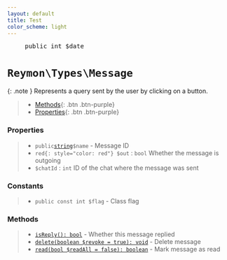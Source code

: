```yaml
---
layout: default
title: Test
color_scheme: light
---
```


<figure class="highlight">
<pre><span class="nb">public</span>&nbsp;<span class="s1">int</span>&nbsp;<span class="k">$date</span></pre>
</figure>

<h1><code>Reymon\Types\Message</code></h1>

{: .note }
Represents a query sent by the user by clicking on a button.

> - [Methods](#Methods){: .btn .btn-purple}
> - [Properties](#Properties){: .btn .btn-purple}

### Properties
> - `public`[`string`](#felan)`$name` - Message ID
> - `red{: style="color: red"} $out` : `bool` Whether the message is outgoing
> - `$chatId` : `int` ID of the chat where the message was sent

### Constants
> - `public const int $flag` - Class flag

### Methods
> - [`isReply(): bool`](#felan) - Whether this message replied
> - [`delete(boolean $revoke = true): void`](#felan) - Delete message
> - [`read(bool $readAll = false): boolean`](#felan) - Mark message as read

